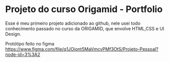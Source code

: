 # Projeto do curso Origamid - Portfolio

Esse é meu primeiro projeto adicionado ao github, nele usei todo conhecimento passado no curso da ORIGAMID, que envolve HTML,CSS e UI Design.

Protótipo feito no figma https://www.figma.com/file/q1JOiont5MaVmcvPMf3OtS/Projeto-Pessoal?node-id=3%3A2
